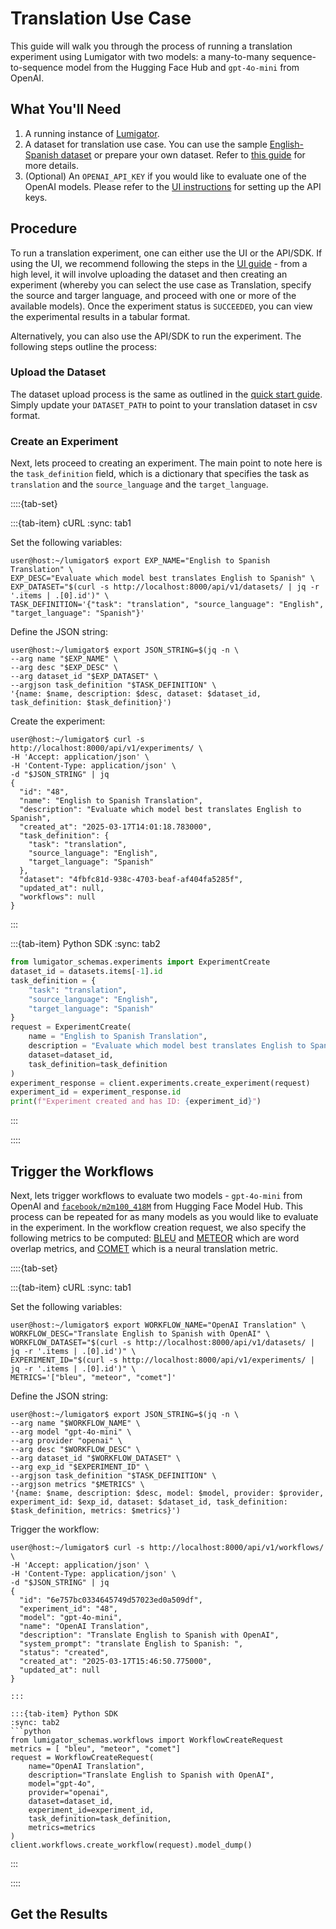 # Translation Use Case

This guide will walk you through the process of running a translation experiment using Lumigator with two models: a many-to-many sequence-to-sequence model from the Hugging Face Hub and `gpt-4o-mini` from  OpenAI.

## What You'll Need

1. A running instance of [Lumigator](../get-started/quickstart.md).
1. A dataset for translation use case. You can use the sample [English-Spanish dataset](../../../lumigator/sample_data/translation/sample_translation_en_es.csv) or prepare your own dataset. Refer to [this guide](./prepare-evaluation-dataset.md) for more details.
1. (Optional) An `OPENAI_API_KEY` if you would like to evaluate one of the OpenAI models. Please refer to the [UI instructions](../get-started/ui-guide.md#settings) for setting up the API keys.

## Procedure

To run a translation experiment, one can either use the UI or the API/SDK. If using the UI, we recommend following the steps in the [UI guide](../get-started/ui-guide.md) - from a high level, it will involve uploading the dataset and then creating an experiment (whereby you can select the use case as Translation, specify the source and targer language, and proceed with one or more of the available models). Once the experiment status is `SUCCEEDED`, you can view the experimental results in a tabular format.

Alternatively, you can also use the API/SDK to run the experiment. The following steps outline the process:

### Upload the Dataset
The dataset upload process is the same as outlined in the [quick start guide](../get-started/quickstart.md#upload-a-dataset). Simply update your `DATASET_PATH` to point to your translation dataset in csv format.

### Create an Experiment
Next, lets proceed to creating an experiment. The main point to note here is the `task_definition` field, which is a dictionary that specifies the task as `translation` and the `source_language` and the `target_language`.

::::{tab-set}

:::{tab-item} cURL
:sync: tab1

Set the following variables:
```console
user@host:~/lumigator$ export EXP_NAME="English to Spanish Translation" \
EXP_DESC="Evaluate which model best translates English to Spanish" \
EXP_DATASET="$(curl -s http://localhost:8000/api/v1/datasets/ | jq -r '.items | .[0].id')" \
TASK_DEFINITION='{"task": "translation", "source_language": "English", "target_language": "Spanish"}'
```

Define the JSON string:
```console
user@host:~/lumigator$ export JSON_STRING=$(jq -n \
--arg name "$EXP_NAME" \
--arg desc "$EXP_DESC" \
--arg dataset_id "$EXP_DATASET" \
--argjson task_definition "$TASK_DEFINITION" \
'{name: $name, description: $desc, dataset: $dataset_id, task_definition: $task_definition}')
```

Create the experiment:
```console
user@host:~/lumigator$ curl -s http://localhost:8000/api/v1/experiments/ \
-H 'Accept: application/json' \
-H 'Content-Type: application/json' \
-d "$JSON_STRING" | jq
{
  "id": "48",
  "name": "English to Spanish Translation",
  "description": "Evaluate which model best translates English to Spanish",
  "created_at": "2025-03-17T14:01:18.783000",
  "task_definition": {
    "task": "translation",
    "source_language": "English",
    "target_language": "Spanish"
  },
  "dataset": "4fbfc81d-938c-4703-beaf-af404fa5285f",
  "updated_at": null,
  "workflows": null
}
```

:::

:::{tab-item} Python SDK
:sync: tab2
```python
from lumigator_schemas.experiments import ExperimentCreate
dataset_id = datasets.items[-1].id
task_definition = {
    "task": "translation",
    "source_language": "English",
    "target_language": "Spanish"
}
request = ExperimentCreate(
    name = "English to Spanish Translation",
    description = "Evaluate which model best translates English to Spanish",
    dataset=dataset_id,
    task_definition=task_definition
)
experiment_response = client.experiments.create_experiment(request)
experiment_id = experiment_response.id
print(f"Experiment created and has ID: {experiment_id}")
```
:::

::::

## Trigger the Workflows
Next, lets trigger workflows to evaluate two models - `gpt-4o-mini` from OpenAI  and [`facebook/m2m100_418M`](https://huggingface.co/facebook/m2m100_418M) from Hugging Face Model Hub. This process can be repeated for as many models as you would like to evaluate in the experiment. In the workflow creation request, we also specify the following metrics to be computed: [BLEU](https://github.com/huggingface/evaluate/tree/main/metrics/bleu) and [METEOR](https://github.com/huggingface/evaluate/tree/main/metrics/meteor) which are word overlap metrics, and [COMET](https://unbabel.github.io/COMET/html/index.html) which is a neural translation metric.

::::{tab-set}

:::{tab-item} cURL
:sync: tab1

Set the following variables:
```console
user@host:~/lumigator$ export WORKFLOW_NAME="OpenAI Translation" \
WORKFLOW_DESC="Translate English to Spanish with OpenAI" \
WORKFLOW_DATASET="$(curl -s http://localhost:8000/api/v1/datasets/ | jq -r '.items | .[0].id')" \
EXPERIMENT_ID="$(curl -s http://localhost:8000/api/v1/experiments/ | jq -r '.items | .[0].id')" \
METRICS='["bleu", "meteor", "comet"]'
```

Define the JSON string:
```console
user@host:~/lumigator$ export JSON_STRING=$(jq -n \
--arg name "$WORKFLOW_NAME" \
--arg model "gpt-4o-mini" \
--arg provider "openai" \
--arg desc "$WORKFLOW_DESC" \
--arg dataset_id "$WORKFLOW_DATASET" \
--arg exp_id "$EXPERIMENT_ID" \
--argjson task_definition "$TASK_DEFINITION" \
--argjson metrics "$METRICS" \
'{name: $name, description: $desc, model: $model, provider: $provider, experiment_id: $exp_id, dataset: $dataset_id, task_definition: $task_definition, metrics: $metrics}')
```

Trigger the workflow:
```console
user@host:~/lumigator$ curl -s http://localhost:8000/api/v1/workflows/ \
-H 'Accept: application/json' \
-H 'Content-Type: application/json' \
-d "$JSON_STRING" | jq
{
  "id": "6e757bc0334645749d57023ed0a509df",
  "experiment_id": "48",
  "model": "gpt-4o-mini",
  "name": "OpenAI Translation",
  "description": "Translate English to Spanish with OpenAI",
  "system_prompt": "translate English to Spanish: ",
  "status": "created",
  "created_at": "2025-03-17T15:46:50.775000",
  "updated_at": null
}

:::

:::{tab-item} Python SDK
:sync: tab2
```python
from lumigator_schemas.workflows import WorkflowCreateRequest
metrics = [ "bleu", "meteor", "comet"]
request = WorkflowCreateRequest(
    name="OpenAI Translation",
    description="Translate English to Spanish with OpenAI",
    model="gpt-4o",
    provider="openai",
    dataset=dataset_id,
    experiment_id=experiment_id,
    task_definition=task_definition,
    metrics=metrics
)
client.workflows.create_workflow(request).model_dump()
```
:::

::::


##  Get the Results
